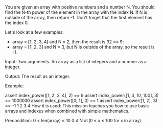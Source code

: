 You are given an array with positive numbers and a number N. You should find the N-th power of the element in the array with the index N. If N is outside of the array, then return -1. Don't forget that the first element has the index 0.

Let's look at a few examples:
- array = [1, 2, 3, 4] and N = 2, then the result is 32 == 9;
- array = [1, 2, 3] and N = 3, but N is outside of the array, so the result is -1.

Input: Two arguments. An array as a list of integers and a number as a integer.

Output: The result as an integer.

Example:

assert index_power([1, 2, 3, 4], 2) == 9
assert index_power([1, 3, 10, 100], 3) == 1000000
assert index_power([0, 1], 0) == 1
assert index_power([1, 2], 3) == -1
1
2
3
4
How it is used: This mission teaches you how to use basic arrays and indexes when combined with simple mathematics.

Precondition: 0 < len(array) ≤ 10
0 ≤ N
all(0 ≤ x ≤ 100 for x in array)

